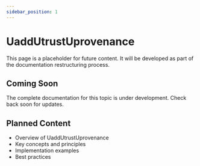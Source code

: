 ```yaml
---
sidebar_position: 1
---
```


# UaddUtrustUprovenance

This page is a placeholder for future content. It will be developed as part of the documentation restructuring process.

## Coming Soon

The complete documentation for this topic is under development. Check back soon for updates.

## Planned Content

- Overview of UaddUtrustUprovenance
- Key concepts and principles
- Implementation examples
- Best practices


